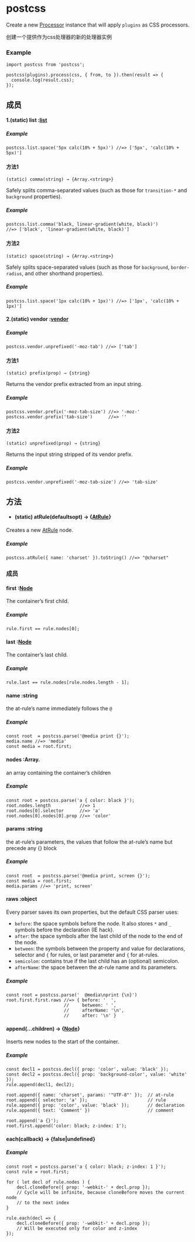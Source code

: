 # postcss

Create a new [Processor](http://api.postcss.org/Processor.html) instance that will apply `plugins` as CSS processors.

创建一个提供作为css处理器的新的处理器实例

### Example

```
import postcss from 'postcss';

postcss(plugins).process(css, { from, to }).then(result => {
  console.log(result.css);
});
```

## 成员

#### 1.(static) list :[list](http://api.postcss.org/list.html)

##### Example

```
postcss.list.space('5px calc(10% + 5px)') //=> ['5px', 'calc(10% + 5px)']
```

#### 方法1

```
(static) comma(string) → {Array.<string>}
```

Safely splits comma-separated values (such as those for `transition-*` and `background` properties).

##### Example

```
postcss.list.comma('black, linear-gradient(white, black)')
//=> ['black', 'linear-gradient(white, black)']
```

#### 方法2

```
(static) space(string) → {Array.<string>}
```

Safely splits space-separated values (such as those for `background`, `border-radius`, and other shorthand properties).

##### Example

```
postcss.list.space('1px calc(10% + 1px)') //=> ['1px', 'calc(10% + 1px)']
```

#### 2.(static) vendor :[vendor](http://api.postcss.org/vendor.html)

##### Example

```
postcss.vendor.unprefixed('-moz-tab') //=> ['tab']
```

#### 方法1

```
(static) prefix(prop) → {string}
```

Returns the vendor prefix extracted from an input string.

##### Example

```
postcss.vendor.prefix('-moz-tab-size') //=> '-moz-'
postcss.vendor.prefix('tab-size')      //=> ''
```

#### 方法2

```
(static) unprefixed(prop) → {string}
```

Returns the input string stripped of its vendor prefix.

##### Example

```
postcss.vendor.unprefixed('-moz-tab-size') //=> 'tab-size'
```

## 方法

- #### (static) atRule(defaultsopt) → {[AtRule](http://api.postcss.org/AtRule.html)}

Creates a new [AtRule](http://api.postcss.org/AtRule.html) node.

##### Example

```
postcss.atRule({ name: 'charset' }).toString() //=> "@charset"
```

### 成员

#### first :[Node](http://api.postcss.org/Node.html)

The container’s first child.

##### Example

```
rule.first == rule.nodes[0];
```

#### last :[Node](http://api.postcss.org/Node.html)

The container’s last child.

##### Example

```
rule.last == rule.nodes[rule.nodes.length - 1];
```

#### name :string

the at-rule’s name immediately follows the `@`

##### Example

```
const root  = postcss.parse('@media print {}');
media.name //=> 'media'
const media = root.first;
```

#### nodes :Array.<Node>

an array containing the container’s children

##### Example

```
const root = postcss.parse('a { color: black }');
root.nodes.length           //=> 1
root.nodes[0].selector      //=> 'a'
root.nodes[0].nodes[0].prop //=> 'color'
```

#### params :string

the at-rule’s parameters, the values that follow the at-rule’s name but precede any {} block

##### Example

```
const root  = postcss.parse('@media print, screen {}');
const media = root.first;
media.params //=> 'print, screen'
```

#### raws :object

Every parser saves its own properties, but the default CSS parser uses:

- `before`: the space symbols before the node. It also stores `*` and `_` symbols before the declaration (IE hack).
- `after`: the space symbols after the last child of the node to the end of the node.
- `between`: the symbols between the property and value for declarations, selector and `{` for rules, or last parameter and `{` for at-rules.
- `semicolon`: contains true if the last child has an (optional) semicolon.
- `afterName`: the space between the at-rule name and its parameters.

##### Example

```
const root = postcss.parse('  @media\nprint {\n}')
root.first.first.raws //=> { before: '  ',
                      //     between: ' ',
                      //     afterName: '\n',
                      //     after: '\n' }
```

#### append(…children) → {[Node](http://api.postcss.org/Node.html)}

Inserts new nodes to the start of the container.

##### Example

```
const decl1 = postcss.decl({ prop: 'color', value: 'black' });
const decl2 = postcss.decl({ prop: 'background-color', value: 'white' });
rule.append(decl1, decl2);

root.append({ name: 'charset', params: '"UTF-8"' });  // at-rule
root.append({ selector: 'a' });                       // rule
rule.append({ prop: 'color', value: 'black' });       // declaration
rule.append({ text: 'Comment' })                      // comment

root.append('a {}');
root.first.append('color: black; z-index: 1');
```

#### each(callback) → {false|undefined}

##### Example

```
const root = postcss.parse('a { color: black; z-index: 1 }');
const rule = root.first;

for ( let decl of rule.nodes ) {
    decl.cloneBefore({ prop: '-webkit-' + decl.prop });
    // Cycle will be infinite, because cloneBefore moves the current node
    // to the next index
}

rule.each(decl => {
    decl.cloneBefore({ prop: '-webkit-' + decl.prop });
    // Will be executed only for color and z-index
});
```

